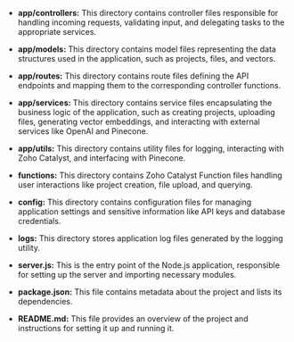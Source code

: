 - **app/controllers:**  This directory contains controller files responsible for handling incoming requests, validating input, and delegating tasks to the appropriate services.
  
- **app/models:** This directory contains model files representing the data structures used in the application, such as projects, files, and vectors.
  
- **app/routes:** This directory contains route files defining the API endpoints and mapping them to the corresponding controller functions.
  
- **app/services:** This directory contains service files encapsulating the business logic of the application, such as creating projects, uploading files, generating vector embeddings, and interacting with external services like OpenAI and Pinecone.
  
- **app/utils:** This directory contains utility files for logging, interacting with Zoho Catalyst, and interfacing with Pinecone.
  
- **functions:** This directory contains Zoho Catalyst Function files handling user interactions like project creation, file upload, and querying.
  
- **config:** This directory contains configuration files for managing application settings and sensitive information like API keys and database credentials.
  
- **logs:** This directory stores application log files generated by the logging utility.
  
- **server.js:** This is the entry point of the Node.js application, responsible for setting up the server and importing necessary modules.
  
- **package.json:** This file contains metadata about the project and lists its dependencies.
  
- **README.md:** This file provides an overview of the project and instructions for setting it up and running it.
